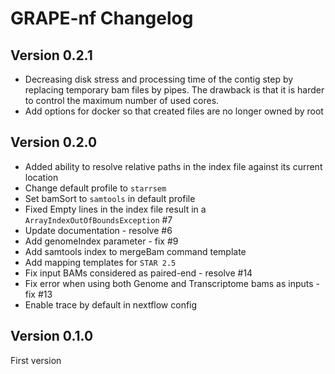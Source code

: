 # GRAPE-nf Changelog

## Version 0.2.1

- Decreasing disk stress and processing time of the contig step by replacing temporary bam files by pipes. The drawback is that it is harder to control the maximum number of used cores.
- Add options for docker so that created files are no longer owned by root

## Version 0.2.0

- Added ability to resolve relative paths in the index file against its current location
- Change default profile to `starrsem`
- Set bamSort to `samtools` in default profile
- Fixed Empty lines in the index file result in a `ArrayIndexOutOfBoundsException` #7
- Update documentation - resolve #6
- Add genomeIndex parameter - fix #9
- Add samtools index to mergeBam command template
- Add mapping templates for `STAR 2.5`
- Fix input BAMs considered as paired-end - resolve #14
- Fix error when using both Genome and Transcriptome bams as inputs - fix #13
- Enable trace by default in nextflow config

## Version 0.1.0

First version
